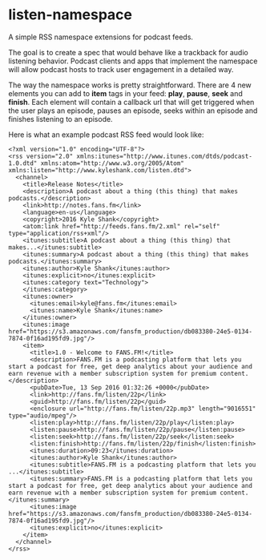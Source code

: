 # listen-namespace

A simple RSS namespace extensions for podcast feeds.

The goal is to create a spec that would behave like a trackback for audio listening behavior.  Podcast clients and apps that implement the namespace will allow podcast hosts to track user engagement in a detailed way.

The way the namespace works is pretty straightforward.  There are 4 new elements you can add to **item** tags in your feed: **play**, **pause**, **seek** and **finish**.  Each element will contain a callback url that will get triggered when the user plays an episode, pauses an episode, seeks within an episode and finishes listening to an episode.

Here is what an example podcast RSS feed would look like:

    <?xml version="1.0" encoding="UTF-8"?>
    <rss version="2.0" xmlns:itunes="http://www.itunes.com/dtds/podcast-1.0.dtd" xmlns:atom="http://www.w3.org/2005/Atom" xmlns:listen="http://www.kyleshank.com/listen.dtd">
      <channel>
        <title>Release Notes</title>
        <description>A podcast about a thing (this thing) that makes podcasts.</description>
        <link>http://notes.fans.fm</link>
        <language>en-us</language>
        <copyright>2016 Kyle Shank</copyright>
        <atom:link href="http://feeds.fans.fm/2.xml" rel="self" type="application/rss+xml"/>
        <itunes:subtitle>A podcast about a thing (this thing) that makes...</itunes:subtitle>
        <itunes:summary>A podcast about a thing (this thing) that makes podcasts.</itunes:summary>
        <itunes:author>Kyle Shank</itunes:author>
        <itunes:explicit>no</itunes:explicit>
        <itunes:category text="Technology">
        </itunes:category>
        <itunes:owner>
          <itunes:email>kyle@fans.fm</itunes:email>
          <itunes:name>Kyle Shank</itunes:name>
        </itunes:owner>
        <itunes:image href="https://s3.amazonaws.com/fansfm_production/db083380-24e5-0134-7874-0f16ad195fd9.jpg"/>
        <item>
          <title>1.0 - Welcome to FANS.FM!</title>
          <description>FANS.FM is a podcasting platform that lets you start a podcast for free, get deep analytics about your audience and earn revenue with a member subscription system for premium content.</description>
          <pubDate>Tue, 13 Sep 2016 01:32:26 +0000</pubDate>
          <link>http://fans.fm/listen/22p</link>
          <guid>http://fans.fm/listen/22p</guid>
          <enclosure url="http://fans.fm/listen/22p.mp3" length="9016551" type="audio/mpeg"/>
          <listen:play>http://fans.fm/listen/22p/play</listen:play>
          <listen:pause>http://fans.fm/listen/22p/pause</listen:pause>
          <listen:seek>http://fans.fm/listen/22p/seek</listen:seek>
          <listen:finish>http://fans.fm/listen/22p/finish</listen:finish>
          <itunes:duration>09:23</itunes:duration>
          <itunes:author>Kyle Shank</itunes:author>
          <itunes:subtitle>FANS.FM is a podcasting platform that lets you ...</itunes:subtitle>
          <itunes:summary>FANS.FM is a podcasting platform that lets you start a podcast for free, get deep analytics about your audience and earn revenue with a member subscription system for premium content.</itunes:summary>
          <itunes:image href="https://s3.amazonaws.com/fansfm_production/db083380-24e5-0134-7874-0f16ad195fd9.jpg"/>
          <itunes:explicit>no</itunes:explicit>
        </item>
      </channel>
    </rss>
